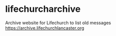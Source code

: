 # lifechurcharchive
Archive website for Lifechurch to list old messages
https://archive.lifechurchlancaster.org
